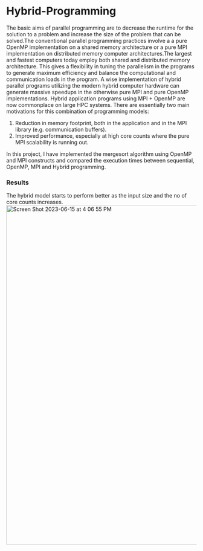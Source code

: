 # Hybrid-Programming
The basic aims of parallel programming are to decrease the runtime for the solution to a problem and increase the size of the problem that can be solved.The conventional parallel programming practices involve a a pure OpenMP implementation on a shared memory architecture or a pure MPI implementation on distributed memory computer architectures.The largest and fastest computers today employ both shared and distributed memory architecture. This gives a flexibility in tuning the parallelism in the programs to generate maximum efficiency and balance the computational and communication loads in the program. A wise implementation of hybrid parallel programs utilizing the modern hybrid computer hardware can generate massive speedups in the otherwise pure MPI and pure OpenMP implementations.
Hybrid application programs using MPI + OpenMP are now commonplace on large HPC systems. There are essentially two main motivations for this combination of programming models:
  1. Reduction in memory footprint, both in the application and in the MPI library (e.g. communication buffers).
  2. Improved performance, especially at high core counts where the pure MPI scalability is running out.

In this project, I have implemented the mergesort algorithm using OpenMP and MPI constructs and compared the execution times between sequential, OpenMP, MPI and Hybrid programming. 

<h3> Results </h3>
The hybrid model starts to perform better as the input size and the no of core counts increases.


 <img width="899" alt="Screen Shot 2023-06-15 at 4 06 55 PM" src="https://github.com/pratheeksha22/Hybrid-Programming/assets/51379668/75257440-cdb0-4006-b882-38b7ae966fbc">
